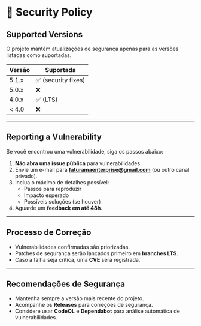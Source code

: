 # 🔐 Security Policy

## Supported Versions

O projeto mantém atualizações de segurança apenas para as versões listadas como suportadas.

| Versão  | Suportada          |
| ------- | ------------------ |
| 5.1.x   | ✅ (security fixes) |
| 5.0.x   | ❌                 |
| 4.0.x   | ✅ (LTS)           |
| < 4.0   | ❌                 |

---

## Reporting a Vulnerability

Se você encontrou uma vulnerabilidade, siga os passos abaixo:

1. **Não abra uma issue pública** para vulnerabilidades.
2. Envie um e-mail para **faturamaenterprise@gmail.com** (ou outro canal privado).
3. Inclua o máximo de detalhes possível:
   - Passos para reproduzir
   - Impacto esperado
   - Possíveis soluções (se houver)
4. Aguarde um **feedback em até 48h**.

---

## Processo de Correção
- Vulnerabilidades confirmadas são priorizadas.
- Patches de segurança serão lançados primeiro em **branches LTS**.
- Caso a falha seja crítica, uma **CVE** será registrada.

---

## Recomendações de Segurança
- Mantenha sempre a versão mais recente do projeto.
- Acompanhe os **Releases** para correções de segurança.
- Considere usar **CodeQL** e **Dependabot** para análise automática de vulnerabilidades.
